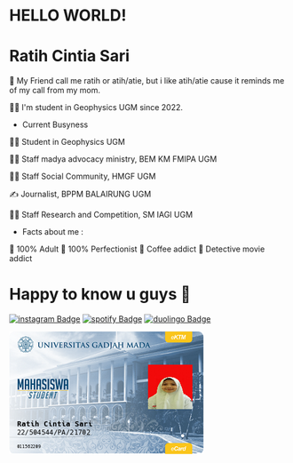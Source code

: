 # HELLO WORLD!
# Ratih Cintia Sari

👣 My Friend call me ratih or atih/atie, but i like atih/atie cause it reminds me of my call from my mom.

👩‍🎓 I'm student in Geophysics UGM since 2022.

* Current Busyness

🧎‍♀️ Student in Geophysics UGM

 👩‍💻 Staff madya advocacy ministry, BEM KM FMIPA UGM

 👩‍💼 Staff Social Community, HMGF UGM

 ✍️ Journalist, BPPM BALAIRUNG UGM

 👩‍💻 Staff Research and Competition, SM IAGI UGM
* Facts about me :

🤔 100% Adult 🤔 100% Perfectionist 💭 Coffee addict 💭 Detective movie addict

# Happy to know u guys :wave:

[![instagram Badge](https://img.shields.io/badge/ratihcntiia-%23E4405F.svg?style=flat&logo=instagram&logoColor=white)](https://instagram.com/ratihcntiia) [![spotify Badge](https://img.shields.io/badge/heijiatie-%23E4405F.svg?style=flat&logo=spotify&logoColor=white)](https://spotify.com/heijiatie) [![duolingo Badge](https://img.shields.io/badge/ratiejat-%23E4405F.svg?style=flat&logo=duolingo&logoColor=white)](https://duolingo.com/ratiejat)

![Gambar](https://github.com/Ratihcintiasari/dokumentasi/blob/2340c8d8490c41950e115c5d2484481619a5fff3/download%20(2).jpg)


